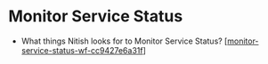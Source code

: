 # Monitor Service Status

- What things Nitish looks for to Monitor Service Status? [[monitor-service-status-wf-cc9427e6a31f]]

[//begin]: # "Autogenerated link references for markdown compatibility"
[monitor-service-status-wf-cc9427e6a31f]: ../community/nitish-mehrotra/nitish-mehrotras-workflows/monitor-service-status-wf-cc9427e6a31f "Monitor Service Status WF cc9427e6a31f"
[//end]: # "Autogenerated link references"
